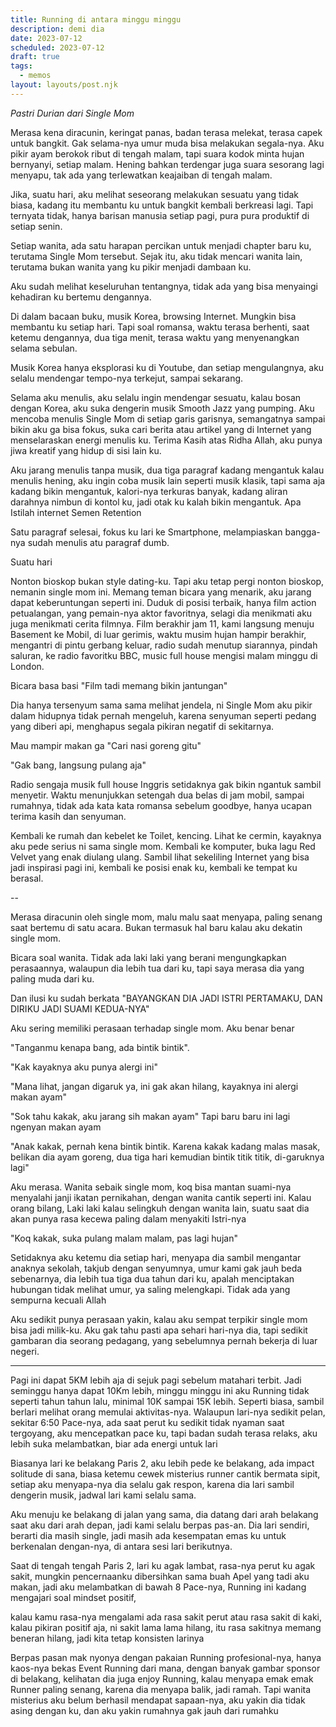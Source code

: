 ```yaml
---
title: Running di antara minggu minggu
description: demi dia
date: 2023-07-12
scheduled: 2023-07-12
draft: true
tags:
  - memos
layout: layouts/post.njk
---
```


*Pastri Durian dari Single Mom*

Merasa kena diracunin, keringat panas, badan terasa melekat, terasa capek untuk bangkit. Gak selama-nya umur muda bisa melakukan segala-nya. Aku pikir ayam berokok ribut di tengah malam, tapi suara kodok minta hujan bernyanyi, setiap malam. Hening bahkan terdengar juga suara sesorang lagi menyapu, tak ada yang terlewatkan keajaiban di tengah malam.

Jika, suatu hari, aku melihat seseorang melakukan sesuatu yang tidak biasa, kadang itu membantu ku untuk bangkit kembali berkreasi lagi. Tapi ternyata tidak, hanya barisan manusia setiap pagi, pura pura produktif di setiap senin.

Setiap wanita, ada satu harapan percikan untuk menjadi chapter baru ku, terutama Single Mom tersebut. Sejak itu, aku tidak mencari wanita lain, terutama bukan wanita yang ku pikir menjadi dambaan ku.

Aku sudah melihat keseluruhan tentangnya, tidak ada yang bisa menyaingi kehadiran ku bertemu dengannya.

Di dalam bacaan buku, musik Korea, browsing Internet. Mungkin bisa membantu ku setiap hari. Tapi soal romansa, waktu terasa berhenti, saat ketemu dengannya, dua tiga menit, terasa waktu yang menyenangkan selama sebulan. 

Musik Korea hanya eksplorasi ku di Youtube, dan setiap mengulangnya, aku selalu mendengar tempo-nya terkejut, sampai sekarang.

Selama aku menulis, aku selalu ingin mendengar sesuatu, kalau bosan dengan Korea, aku suka dengerin musik Smooth Jazz yang pumping. Aku mencoba menulis Single Mom di setiap garis garisnya, semangatnya sampai bikin aku ga bisa fokus, suka cari berita atau artikel yang di Internet yang menselaraskan energi menulis ku. Terima Kasih atas Ridha Allah, aku punya jiwa kreatif yang hidup di sisi lain ku.

Aku jarang menulis tanpa musik, dua tiga paragraf kadang mengantuk kalau menulis hening, aku ingin coba musik lain seperti musik klasik, tapi sama aja kadang bikin mengantuk, kalori-nya terkuras banyak, kadang aliran darahnya nimbun di kontol ku, jadi otak ku kalah bikin mengantuk. Apa Istilah internet Semen Retention

Satu paragraf selesai, fokus ku lari ke Smartphone, melampiaskan bangga-nya sudah menulis atu paragraf dumb. 

Suatu hari

Nonton bioskop bukan style dating-ku. Tapi aku tetap pergi nonton bioskop, nemanin single mom ini. Memang teman bicara yang menarik, aku jarang dapat keberuntungan seperti ini. Duduk di posisi terbaik, hanya film action petualangan, yang pemain-nya aktor favoritnya, selagi dia menikmati aku juga menikmati cerita filmnya. Film berakhir jam 11, kami langsung menuju Basement ke Mobil, di luar gerimis, waktu musim hujan hampir berakhir, mengantri di pintu gerbang keluar, radio sudah menutup siarannya, pindah saluran, ke radio favoritku BBC, music full house mengisi malam minggu di London. 

Bicara basa basi "Film tadi memang bikin jantungan"

Dia hanya tersenyum sama sama melihat jendela, ni Single Mom aku pikir dalam hidupnya tidak pernah mengeluh, karena senyuman seperti pedang yang diberi api, menghapus segala pikiran negatif di sekitarnya.

Mau mampir makan ga "Cari nasi goreng gitu"

"Gak bang, langsung pulang aja"

Radio sengaja musik full house Inggris setidaknya gak bikin ngantuk sambil menyetir. Waktu menunjukkan setengah dua belas di jam mobil, sampai rumahnya, tidak ada kata kata romansa sebelum goodbye, hanya ucapan terima kasih dan senyuman.

Kembali ke rumah dan kebelet ke Toilet, kencing. Lihat ke cermin, kayaknya aku pede serius ni sama single mom. Kembali ke komputer, buka lagu Red Velvet yang enak diulang ulang. Sambil lihat sekeliling Internet yang bisa jadi inspirasi pagi ini, kembali ke posisi enak ku, kembali ke tempat ku berasal.

--

Merasa diracunin oleh single mom, malu malu saat menyapa, paling senang saat bertemu di satu acara. Bukan termasuk hal baru kalau aku dekatin single mom. 

Bicara soal wanita. Tidak ada laki laki yang berani mengungkapkan perasaannya, walaupun dia lebih tua dari ku, tapi saya merasa dia yang paling muda dari ku.

Dan ilusi ku sudah berkata "BAYANGKAN DIA JADI ISTRI PERTAMAKU, DAN DIRIKU JADI SUAMI KEDUA-NYA"

Aku sering memiliki perasaan terhadap single mom. Aku benar benar 

"Tanganmu kenapa bang, ada bintik bintik".

"Kak kayaknya aku punya alergi ini"

"Mana lihat, jangan digaruk ya, ini gak akan hilang, kayaknya ini alergi makan ayam"

"Sok tahu kakak, aku jarang sih makan ayam" Tapi baru baru ini lagi ngenyan makan ayam

"Anak kakak, pernah kena bintik bintik. Karena kakak kadang malas masak, belikan dia ayam goreng, dua tiga hari kemudian bintik titik titik, di-garuknya lagi"

Aku merasa. Wanita sebaik single mom, koq bisa mantan suami-nya menyalahi janji ikatan pernikahan, dengan wanita cantik seperti ini. Kalau orang bilang, Laki laki kalau selingkuh dengan wanita lain, suatu saat dia akan punya rasa kecewa paling dalam menyakiti Istri-nya

"Koq kakak, suka pulang malam malam, pas lagi hujan"

Setidaknya aku ketemu dia setiap hari, menyapa dia sambil mengantar anaknya sekolah, takjub dengan senyumnya, umur kami gak jauh beda sebenarnya, dia lebih tua tiga dua tahun dari ku, apalah menciptakan hubungan tidak melihat umur, ya saling melengkapi. Tidak ada yang sempurna kecuali Allah

Aku sedikit punya perasaan yakin, kalau aku sempat terpikir single mom bisa jadi milik-ku. Aku gak tahu pasti apa sehari hari-nya dia, tapi sedikit gambaran dia seorang pedagang, yang sebelumnya pernah bekerja di luar negeri.

---

Pagi ini dapat 5KM lebih aja di sejuk pagi sebelum matahari terbit. Jadi seminggu hanya dapat 10Km lebih, minggu minggu ini aku Running tidak seperti tahun tahun lalu, minimal 10K sampai 15K lebih. Seperti biasa, sambil berlari melihat orang memulai aktivitas-nya. Walaupun lari-nya sedikit pelan, sekitar 6:50 Pace-nya, ada saat perut ku sedikit tidak nyaman saat tergoyang, aku mencepatkan pace ku, tapi badan sudah terasa relaks, aku lebih suka melambatkan, biar ada energi untuk lari 

Biasanya lari ke belakang Paris 2, aku lebih pede ke belakang, ada impact solitude di sana, biasa ketemu cewek misterius runner cantik bermata sipit, setiap aku menyapa-nya dia selalu gak respon, karena dia lari sambil dengerin musik, jadwal lari kami selalu sama.

Aku menuju ke belakang di jalan yang sama, dia datang dari arah belakang saat aku dari arah depan, jadi kami selalu berpas pas-an. Dia lari sendiri, berarti dia masih single, jadi masih ada kesempatan emas ku untuk berkenalan dengan-nya, di antara sesi lari berikutnya.

Saat di tengah tengah Paris 2, lari ku agak lambat, rasa-nya perut ku agak sakit, mungkin pencernaanku dibersihkan sama buah Apel yang tadi aku makan, jadi aku melambatkan di bawah 8 Pace-nya, Running ini kadang mengajari soal mindset positif, 

kalau kamu rasa-nya mengalami ada rasa sakit perut atau rasa sakit di kaki, kalau pikiran positif aja, ni sakit lama lama hilang, itu rasa sakitnya memang beneran hilang, jadi kita tetap konsisten larinya

Berpas pasan mak nyonya dengan pakaian Running profesional-nya, hanya kaos-nya bekas Event Running dari mana, dengan banyak gambar sponsor di belakang, kelihatan dia juga enjoy Running, kalau menyapa emak emak Runner paling senang, karena dia menyapa balik, jadi ramah. Tapi wanita misterius aku belum berhasil mendapat sapaan-nya, aku yakin dia tidak asing dengan ku, dan aku yakin rumahnya gak jauh dari rumahku



